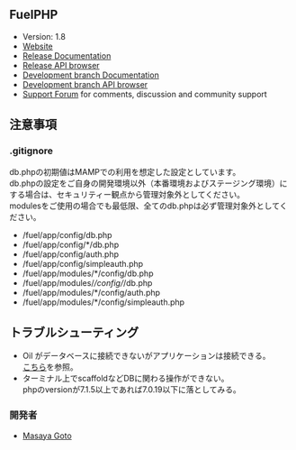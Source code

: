 ## FuelPHP

* Version: 1.8
* [Website](http://fuelphp.com/)
* [Release Documentation](http://docs.fuelphp.com)
* [Release API browser](http://api.fuelphp.com)
* [Development branch Documentation](http://dev-docs.fuelphp.com)
* [Development branch API browser](http://dev-api.fuelphp.com)
* [Support Forum](http://fuelphp.com/forums) for comments, discussion and community support

## 注意事項

### .gitignore

db.phpの初期値はMAMPでの利用を想定した設定としています。  
db.phpの設定をご自身の開発環境以外（本番環境およびステージング環境）にする場合は、セキュリティー観点から管理対象外としてください。  
modulesをご使用の場合でも最低限、全てのdb.phpは必ず管理対象外としてください。  

* /fuel/app/config/db.php  
* /fuel/app/config/*/db.php  
* /fuel/app/config/auth.php  
* /fuel/app/config/simpleauth.php  
* /fuel/app/modules/*/config/db.php  
* /fuel/app/modules/*/config/*/db.php  
* /fuel/app/modules/*/config/auth.php  
* /fuel/app/modules/*/config/simpleauth.php  

## トラブルシューティング

* Oil がデータベースに接続できないがアプリケーションは接続できる。  
[こちら](http://fuelphp.jp/docs/1.8/installation/troubleshooting.html#oil_db_error)を参照。  
* ターミナル上でscaffoldなどDBに関わる操作ができない。  
phpのversionが7.1.5以上であれば7.0.19以下に落としてみる。  

### 開発者

* [Masaya Goto](https://legendary-se.jp/)
